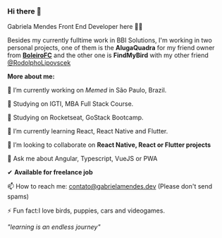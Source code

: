 ### Hi there 👋
Gabriela Mendes Front End Developer here 🙋‍♀️

Besides my currently fulltime work in BBI Solutions, I'm working in two personal projects, one of them is the **AlugaQuadra** for my friend owner from **[BoleiroFC](https://www.boleirofc.com.br/public/)** and the other one is **FindMyBird** with my other friend [@RodolphoLipovscek](https://github.com/rlipovscek)

**More about me:**

🔭 I’m currently working on *Memed* in São Paulo, Brazil.

📖 Studying on IGTI, MBA Full Stack Course.

📖 Studying on Rocketseat, GoStack Bootcamp.

🌱 I’m currently learning React, React Native and Flutter.

👯 I’m looking to collaborate on **React Native, React or Flutter projects**

💬 Ask me about Angular, Typescript, VueJS or PWA

✔ **Available for freelance job**

📫 How to reach me: contato@gabrielamendes.dev (Please don't send spams)

⚡ Fun fact:I love birds, puppies, cars and videogames.


*"learning is an endless journey"*
